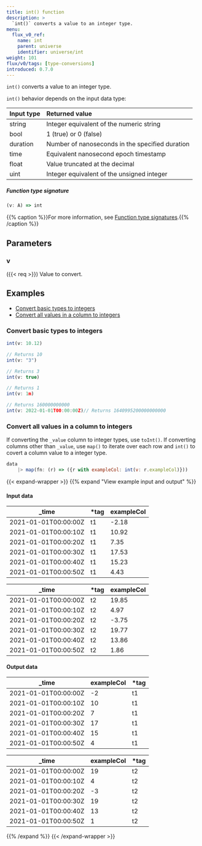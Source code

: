 ```yaml
---
title: int() function
description: >
  `int()` converts a value to an integer type.
menu:
  flux_v0_ref:
    name: int
    parent: universe
    identifier: universe/int
weight: 101
flux/v0/tags: [type-conversions]
introduced: 0.7.0
---
```


<!------------------------------------------------------------------------------

IMPORTANT: This page was generated from comments in the Flux source code. Any
edits made directly to this page will be overwritten the next time the
documentation is generated. 

To make updates to this documentation, update the function comments above the
function definition in the Flux source code:

https://github.com/influxdata/flux/blob/master/stdlib/universe/universe.flux#L3314-L3314

Contributing to Flux: https://github.com/influxdata/flux#contributing
Fluxdoc syntax: https://github.com/influxdata/flux/blob/master/docs/fluxdoc.md

------------------------------------------------------------------------------->

`int()` converts a value to an integer type.

`int()` behavior depends on the input data type:

| Input type | Returned value                                  |
| :--------- | :---------------------------------------------- |
| string     | Integer equivalent of the numeric string        |
| bool       | 1 (true) or 0 (false)                           |
| duration   | Number of nanoseconds in the specified duration |
| time       | Equivalent nanosecond epoch timestamp           |
| float      | Value truncated at the decimal                  |
| uint       | Integer equivalent of the unsigned integer      |

##### Function type signature

```js
(v: A) => int
```

{{% caption %}}For more information, see [Function type signatures](/flux/v0/function-type-signatures/).{{% /caption %}}

## Parameters

### v
({{< req >}})
Value to convert.




## Examples

- [Convert basic types to integers](#convert-basic-types-to-integers)
- [Convert all values in a column to integers](#convert-all-values-in-a-column-to-integers)

### Convert basic types to integers

```js
int(v: 10.12)

// Returns 10
int(v: "3")

// Returns 3
int(v: true)

// Returns 1
int(v: 1m)

// Returns 160000000000
int(v: 2022-01-01T00:00:00Z)// Returns 1640995200000000000


```


### Convert all values in a column to integers

If converting the `_value` column to integer types, use `toInt()`.
If converting columns other than `_value`, use `map()` to iterate over each
row and `int()` to covert a column value to a integer type.

```js
data
    |> map(fn: (r) => ({r with exampleCol: int(v: r.exampleCol)}))

```

{{< expand-wrapper >}}
{{% expand "View example input and output" %}}

#### Input data

| _time                | *tag | exampleCol  |
| -------------------- | ---- | ----------- |
| 2021-01-01T00:00:00Z | t1   | -2.18       |
| 2021-01-01T00:00:10Z | t1   | 10.92       |
| 2021-01-01T00:00:20Z | t1   | 7.35        |
| 2021-01-01T00:00:30Z | t1   | 17.53       |
| 2021-01-01T00:00:40Z | t1   | 15.23       |
| 2021-01-01T00:00:50Z | t1   | 4.43        |

| _time                | *tag | exampleCol  |
| -------------------- | ---- | ----------- |
| 2021-01-01T00:00:00Z | t2   | 19.85       |
| 2021-01-01T00:00:10Z | t2   | 4.97        |
| 2021-01-01T00:00:20Z | t2   | -3.75       |
| 2021-01-01T00:00:30Z | t2   | 19.77       |
| 2021-01-01T00:00:40Z | t2   | 13.86       |
| 2021-01-01T00:00:50Z | t2   | 1.86        |


#### Output data

| _time                | exampleCol  | *tag |
| -------------------- | ----------- | ---- |
| 2021-01-01T00:00:00Z | -2          | t1   |
| 2021-01-01T00:00:10Z | 10          | t1   |
| 2021-01-01T00:00:20Z | 7           | t1   |
| 2021-01-01T00:00:30Z | 17          | t1   |
| 2021-01-01T00:00:40Z | 15          | t1   |
| 2021-01-01T00:00:50Z | 4           | t1   |

| _time                | exampleCol  | *tag |
| -------------------- | ----------- | ---- |
| 2021-01-01T00:00:00Z | 19          | t2   |
| 2021-01-01T00:00:10Z | 4           | t2   |
| 2021-01-01T00:00:20Z | -3          | t2   |
| 2021-01-01T00:00:30Z | 19          | t2   |
| 2021-01-01T00:00:40Z | 13          | t2   |
| 2021-01-01T00:00:50Z | 1           | t2   |

{{% /expand %}}
{{< /expand-wrapper >}}
